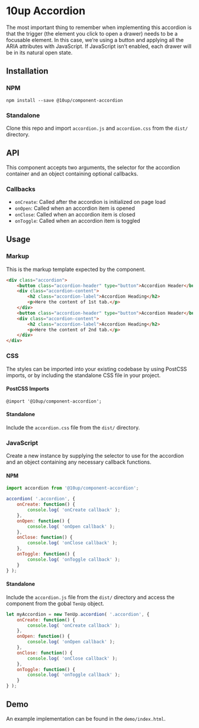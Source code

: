 # 10up Accordion

The most important thing to remember when implementing this accordion is that the trigger (the element you click to open a drawer) needs to be a focusable element. In this case, we’re using a button and applying all the ARIA attributes with JavaScript. If JavaScript isn’t enabled, each drawer will be in its natural open state.

## Installation

### NPM
`npm install --save @10up/component-accordion`

### Standalone
Clone this repo and import `accordion.js` and `accordion.css` from the `dist/` directory.

## API

This component accepts two arguments, the selector for the accordion container and an object containing optional callbacks.

### Callbacks

- `onCreate`: Called after the accordion is initialized on page load
- `onOpen`: Called when an accordion item is opened
- `onClose`: Called when an accordion item is closed
- `onToggle`: Called when an accordion item is toggled

## Usage

### Markup

This is the markup template expected by the component.

```html
<div class="accordion">
	<button class="accordion-header" type="button">Accordion Header</button>
	<div class="accordion-content">
		<h2 class="accordion-label">Accordion Heading</h2>
		<p>Here the content of 1st tab.</p>
	</div>
	<button class="accordion-header" type="button">Accordion Header</button>
	<div class="accordion-content">
		<h2 class="accordion-label">Accordion Heading</h2>
		<p>Here the content of 2nd tab.</p>
	</div>
</div>
```

### CSS

The styles can be imported into your existing codebase by using PostCSS imports, or by including the standalone CSS file in your project.

#### PostCSS Imports
`@import '@10up/component-accordion';`

#### Standalone
Include the `accordion.css` file from the `dist/` directory.

### JavaScript

Create a new instance by supplying the selector to use for the accordion and an object containing any necessary callback functions.

#### NPM

```javascript
import accordion from '@10up/component-accordion';

accordion( '.accordion', {
	onCreate: function() {
		console.log( 'onCreate callback' );
	},
	onOpen: function() {
		console.log( 'onOpen callback' );
	},
	onClose: function() {
		console.log( 'onClose callback' );
	},
	onToggle: function() {
		console.log( 'onToggle callback' );
	}
} );
```

#### Standalone

Include the `accordion.js` file from the `dist/` directory and access the component from the gobal `TenUp` object.

```javascript
let myAccordion = new TenUp.accordion( '.accordion', {
	onCreate: function() {
		console.log( 'onCreate callback' );
	},
	onOpen: function() {
		console.log( 'onOpen callback' );
	},
	onClose: function() {
		console.log( 'onClose callback' );
	},
	onToggle: function() {
		console.log( 'onToggle callback' );
	}
} );
```

## Demo

An example implementation can be found in the `demo/index.html`.
